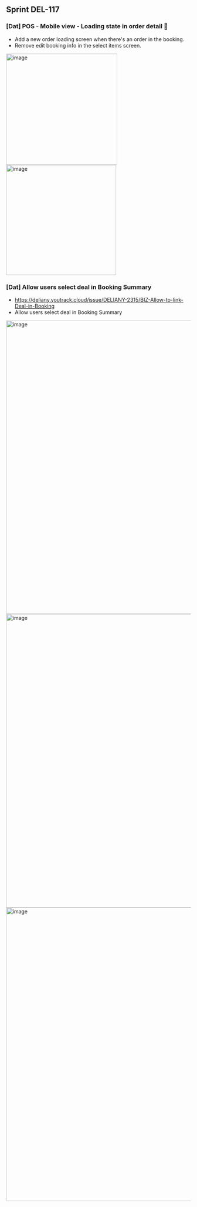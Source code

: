 ## Sprint DEL-117




### [Dat] POS - Mobile view - Loading state in order detail 🚀

- Add a new order loading screen when there's an order in the booking.
- Remove edit booking info in the select items screen.

<img width="303" alt="image" src="https://github.com/user-attachments/assets/ce96031b-e9e8-4f60-8a6e-52c36fa92c28">

<img width="300" alt="image" src="https://github.com/user-attachments/assets/b0157057-10a0-46fe-b013-0d92162632c9">

### [Dat] Allow users select deal in Booking Summary

- https://deliany.youtrack.cloud/issue/DELIANY-2315/BIZ-Allow-to-link-Deal-in-Booking
- Allow users select deal in Booking Summary

<img width="800" alt="image" src="https://github.com/user-attachments/assets/5f8505fe-09a7-4153-9109-ac2b67a18723">

<img width="800" alt="image" src="https://github.com/user-attachments/assets/6cc8fc40-11aa-49f8-8b87-f92337006a21">

<img width="800" alt="image" src="https://github.com/user-attachments/assets/8c7996d9-a5aa-4589-b81a-e9b9079c5c66">





